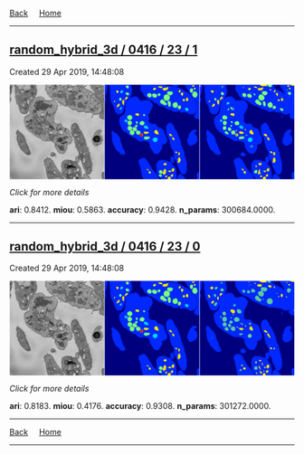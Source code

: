 
[Back](..)&nbsp;&nbsp;&nbsp;&nbsp;&nbsp;[Home](https://leapmanlab.github.io/snapshots)

---

<div class="summary"><a href="1"><h2>random_hybrid_3d / 0416 / 23 / 1</h2></a><p>Created 29 Apr 2019, 14:48:08
</p><a href="1"><img src="1/media/summary.png" align="center"></a><p>
<i>Click for more details</i>
</p></div>

**ari**: 0.8412. **miou**: 0.5863. **accuracy**: 0.9428. **n_params**: 300684.0000. 

---

<div class="summary"><a href="0"><h2>random_hybrid_3d / 0416 / 23 / 0</h2></a><p>Created 29 Apr 2019, 14:48:08
</p><a href="0"><img src="0/media/summary.png" align="center"></a><p>
<i>Click for more details</i>
</p></div>

**ari**: 0.8183. **miou**: 0.4176. **accuracy**: 0.9308. **n_params**: 301272.0000. 

---

[Back](..)&nbsp;&nbsp;&nbsp;&nbsp;&nbsp;[Home](https://leapmanlab.github.io/snapshots)

---